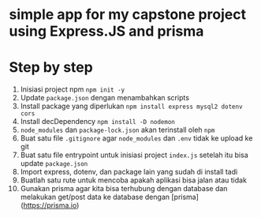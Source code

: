 # simple app for my capstone project using Express.JS and prisma 

# Step by step 
1. Inisiasi project npm `npm init -y`
2. Update `package.json` dengan menambahkan scripts
3. Install package yang diperlukan `npm install express mysql2 dotenv cors`
4. Install decDependency `npm install -D nodemon`
5. `node_modules` dan `package-lock.json` akan terinstall oleh `npm`
6. Buat satu file `.gitignore` agar `node_modules` dan `.env` tidak ke upload ke git
7. Buat satu file entrypoint untuk inisiasi project `index.js` setelah itu  bisa update `package.json`
8. Import express, dotenv, dan package lain yang sudah di install tadi
9. Buatlah satu rute untuk mencoba apakah aplikasi bisa jalan atau tidak
10. Gunakan prisma agar kita bisa terhubung dengan database dan melakukan get/post data ke database dengan [prisma] (https://prisma.io)
